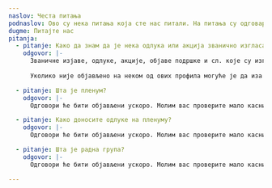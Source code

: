 ```yaml
---
naslov: Честа питања
podnaslov: Ово су нека питања која сте нас питали. На питања су одговарали студенти у блокади високошколских установа у Београду. Уколико не видите одговор на ваше питање у овој листи, можете нас питати путем форме.
dugme: Питајте нас
pitanja:
  - pitanje: Како да знам да је нека одлука или акција званично изгласана на нивоу универзитета?
    odgovor: |-
      Званичне изјаве, одлуке, акције, објаве подршке и сл. које су изгласане на нивоу свих студената високошколских установа у блокади у Београду се објављују искључиво на нашем [Инстаграм профилу](https://instagram.com/studenti_u_blokadi), на [X налогу](https://x.com/studentblokade), [Фејсбук налогу](https://www.facebook.com/people/Studenti-u-blokadi-UB/61571631694236/) и овом веб сајту. 
      
      Уколико није објављено на неком од ових профила могуће је да иза тога стоји неки факултет, али напросто није нешто што је изгласано на нивоу свих високошколских установа у блокади.

  - pitanje: Шта је пленум?
    odgovor: |-
      Одговори ће бити објављени ускоро. Молим вас проверите мало касније.

  - pitanje: Како доносите одлуке на пленуму?
    odgovor: |-
      Одговори ће бити објављени ускоро. Молим вас проверите мало касније.

  - pitanje: Шта је радна група?
    odgovor: |-
      Одговори ће бити објављени ускоро. Молим вас проверите мало касније.

---
```

